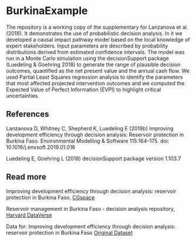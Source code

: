 # BurkinaExample

The repository is a working copy of the supplementary for Lanzanova et al. (2018). It demonstrates the use of probabilistic decision analysis. In it we developed a causal impact pathway model based on the local knowledge of expert stakeholders. Input parameters are described by probability distributions derived from estimated confidence intervals. The model was run in a Monte Carlo simulation using the decisionSupport package (Luedeling & Goehring 2018) to generate the range of plausible decision outcomes, quantified as the net present value and the annual cash flow. We used Partial Least Squares regression analysis to identify the parameters that most affected projected intervention outcomes and we computed the Expected Value of Perfect Information (EVPI) to highlight critical uncertainties. 
 
## References 

Lanzanova D, Whitney C, Shepherd K, Luedeling E (2019b) Improving development efficiency through decision analysis: Reservoir protection in Burkina Faso. Environmental Modelling & Software 115:164–175. doi: 10.1016/j.envsoft.2019.01.016

Luedeling E, Goehring L (2018) decisionSupport package version 1.103.7

## Read more 

Improving development efficiency through decision analysis: reservoir protection in Burkina Faso, [CGspace](https://cgspace.cgiar.org/handle/10568/100141)

Reservoir management in Burkina Faso - decision analysis repository, [Harvard DataVerse](https://dataverse.harvard.edu/dataset.xhtml?persistentId=doi:10.7910/DVN/4RAKHX)

Data for: Improving development efficiency through decision analysis: reservoir protection in Burkina Faso [Original Dataset](https://data.mendeley.com/datasets/zh4j7jrdbs/1)
